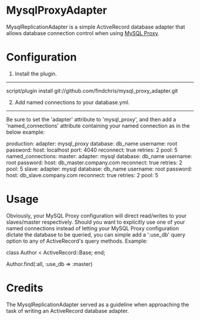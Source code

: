 MysqlProxyAdapter
=======================

MysqlReplicationAdapter is a simple ActiveRecord database adapter that allows database connection control when using [MySQL Proxy](http://forge.mysql.com/wiki/MySQL_Proxy). 










Configuration
================
1. Install the plugin. 
-------------------
script/plugin install git://github.com/findchris/mysql_proxy_adapter.git

2. Add named connections to your database.yml.
-------------------
Be sure to set the 'adapter' attribute to 'mysql_proxy', and then add a 'named_connections' attribute containing your named connection as in the below example:

production:
  adapter: mysql_proxy
  database: db_name
  username: root
  password:
  host: localhost
  port: 4040
  reconnect: true
  retries: 2
  pool: 5
  named_connections:
    master:
      adapter: mysql
      database: db_name
      username: root
      password: 
      host: db_master.company.com
      reconnect: true
      retries: 2
      pool: 5
    slave:
      adapter: mysql
      database: db_name
      username: root
      password: 
      host: db_slave.company.com
      reconnect: true
      retries: 2
      pool: 5


Usage
================
Obviously, your MySQL Proxy configuration will direct read/writes to your slaves/master respectively.  Should you want to explicitly use one of your named connections instead of letting your MySQL Proxy configuration dictate the database to be queried, you can simple add a ':use_db' query option to any of ActiveRecord's query methods.  Example: 

class Author < ActiveRecord::Base; end;

Author.find(:all, :use_db => :master)



Credits
================
The MysqlReplicationAdapter served as a guideline when approaching the task of writing an ActiveRecord database adapter.